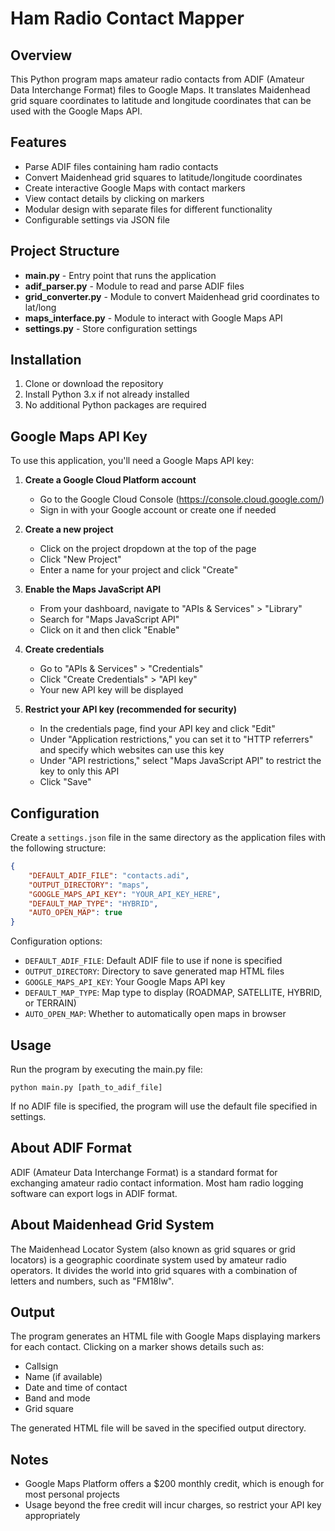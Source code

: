 # Ham Radio Contact Mapper

## Overview
This Python program maps amateur radio contacts from ADIF (Amateur Data Interchange Format) files to Google Maps. It translates Maidenhead grid square coordinates to latitude and longitude coordinates that can be used with the Google Maps API.

## Features
- Parse ADIF files containing ham radio contacts
- Convert Maidenhead grid squares to latitude/longitude coordinates
- Create interactive Google Maps with contact markers
- View contact details by clicking on markers
- Modular design with separate files for different functionality
- Configurable settings via JSON file

## Project Structure
- **main.py** - Entry point that runs the application
- **adif_parser.py** - Module to read and parse ADIF files
- **grid_converter.py** - Module to convert Maidenhead grid coordinates to lat/long
- **maps_interface.py** - Module to interact with Google Maps API
- **settings.py** - Store configuration settings

## Installation

1. Clone or download the repository
2. Install Python 3.x if not already installed
3. No additional Python packages are required

## Google Maps API Key

To use this application, you'll need a Google Maps API key:

1. **Create a Google Cloud Platform account**
   - Go to the Google Cloud Console (https://console.cloud.google.com/)
   - Sign in with your Google account or create one if needed

2. **Create a new project**
   - Click on the project dropdown at the top of the page
   - Click "New Project"
   - Enter a name for your project and click "Create"

3. **Enable the Maps JavaScript API**
   - From your dashboard, navigate to "APIs & Services" > "Library"
   - Search for "Maps JavaScript API"
   - Click on it and then click "Enable"

4. **Create credentials**
   - Go to "APIs & Services" > "Credentials"
   - Click "Create Credentials" > "API key"
   - Your new API key will be displayed

5. **Restrict your API key (recommended for security)**
   - In the credentials page, find your API key and click "Edit"
   - Under "Application restrictions," you can set it to "HTTP referrers" and specify which websites can use this key
   - Under "API restrictions," select "Maps JavaScript API" to restrict the key to only this API
   - Click "Save"

## Configuration

Create a `settings.json` file in the same directory as the application files with the following structure:

```json
{
    "DEFAULT_ADIF_FILE": "contacts.adi",
    "OUTPUT_DIRECTORY": "maps",
    "GOOGLE_MAPS_API_KEY": "YOUR_API_KEY_HERE",
    "DEFAULT_MAP_TYPE": "HYBRID",
    "AUTO_OPEN_MAP": true
}
```

Configuration options:
- `DEFAULT_ADIF_FILE`: Default ADIF file to use if none is specified
- `OUTPUT_DIRECTORY`: Directory to save generated map HTML files
- `GOOGLE_MAPS_API_KEY`: Your Google Maps API key
- `DEFAULT_MAP_TYPE`: Map type to display (ROADMAP, SATELLITE, HYBRID, or TERRAIN)
- `AUTO_OPEN_MAP`: Whether to automatically open maps in browser

## Usage

Run the program by executing the main.py file:

```
python main.py [path_to_adif_file]
```

If no ADIF file is specified, the program will use the default file specified in settings.

## About ADIF Format

ADIF (Amateur Data Interchange Format) is a standard format for exchanging amateur radio contact information. Most ham radio logging software can export logs in ADIF format.

## About Maidenhead Grid System

The Maidenhead Locator System (also known as grid squares or grid locators) is a geographic coordinate system used by amateur radio operators. It divides the world into grid squares with a combination of letters and numbers, such as "FM18lw".

## Output

The program generates an HTML file with Google Maps displaying markers for each contact. Clicking on a marker shows details such as:
- Callsign
- Name (if available)
- Date and time of contact
- Band and mode
- Grid square

The generated HTML file will be saved in the specified output directory.

## Notes

- Google Maps Platform offers a $200 monthly credit, which is enough for most personal projects
- Usage beyond the free credit will incur charges, so restrict your API key appropriately